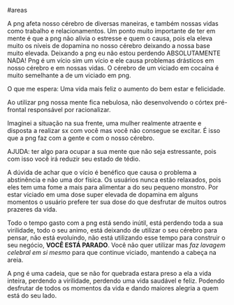#areas 

A png afeta nosso cérebro de diversas maneiras, e também nossas vidas como trabalho e relacionamentos.
Um ponto muito importante de ter em mente é que a png não alivia o estresse e quem o causa, pois ela eleva muito os níveis de dopamina no nosso cérebro deixando a nossa base muito elevada.
Deixando a png eu não estou perdendo ABSOLUTAMENTE NADA!
Png é um vício sim um vício e ele causa problemas drásticos em nosso cérebro e em nossas vidas. O cérebro de um viciado em cocaína é muito semelhante a de um viciado em png.

O que me espera:
Uma vida mais feliz o aumento do bem estar e felicidade.

Ao utilizar png nossa mente fica nebulosa, não desenvolvendo o córtex pré-frontal responsável por racionalizar.

Imaginei a situação na sua frente, uma mulher realmente atraente e disposta a realizar sx com você mas você não consegue se excitar. É isso que a png faz com a gente e com o nosso cérebro.

AJUDA: ter algo para ocupar a sua mente que não seja estressante, pois com isso você irá reduzir seu estado de tédio.

A dúvida de achar que o vício é benéfico que causa o problema a abstinência e não uma dor física.
Os usuários nunca estão relaxados, pois eles tem uma fome a mais para alimentar a do seu pequeno monstro. Por estar viciado em uma dose super elevada de dopamina em alguns momentos o usuário prefere ter sua dose do que desfrutar de muitos outros prazeres da vida.

Todo o tempo gasto com a png está sendo inútil, está perdendo toda a sua virilidade, todo o seu animo, está deixando de utilizar o seu cérebro para pensar, não está evoluindo, não está utilizando esse tempo para construir o seu negócio, **VOCÊ ESTÁ PARADO**.
Você não quer utilizar mas *faz lavagem celebral em si mesmo* para que continue viciado, mantendo a cabeça na areia.

A png é uma cadeia, que se não for quebrada estara preso a ela a vida inteira, perdendo a virilidade, perdendo uma vida saudável e feliz. Podendo desfrutar de todos os momentos da vida e dando maiores alegria a quem está do seu lado.

